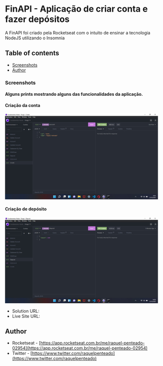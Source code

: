 # FinAPI - Aplicação de criar conta e fazer depósitos

A FinAPI foi criado pela Rocketseat com o intuito de ensinar a tecnologia NodeJS utilizando o Insomnia

## Table of contents

- [Screenshots](#screenshots)
- [Author](#author)

### Screenshots


#### Alguns prints mostrando alguns das funcionalidades da aplicação.


#### Criação da conta
![create](./assets/create.jpg)

#### Criação de depósito
![deposit](./assets/deposit.jpg)


- Solution URL: []()
- Live Site URL: []()


## Author

- Rocketseat - [https://app.rocketseat.com.br/me/raquel-penteado-02954](https://app.rocketseat.com.br/me/raquel-penteado-02954)
- Twitter - [https://www.twitter.com/raquelpenteado](https://www.twitter.com/raquelpenteado)